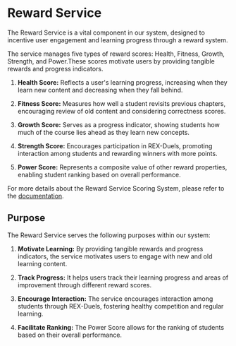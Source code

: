 # Reward Service

The Reward Service is a vital component in our system, designed to incentive user engagement and learning progress through a reward system. 

The service manages five types of reward scores: Health, Fitness, Growth, Strength, and Power.These scores motivate users by providing tangible rewards and progress indicators.

1. **Health Score:** Reflects a user's learning progress, increasing when they learn new content and decreasing when they fall behind.

2. **Fitness Score:** Measures how well a student revisits previous chapters, encouraging review of old content and considering correctness scores.

3. **Growth Score:** Serves as a progress indicator, showing students how much of the course lies ahead as they learn new concepts.

4. **Strength Score:** Encourages participation in REX-Duels, promoting interaction among students and rewarding winners with more points.

5. **Power Score:** Represents a composite value of other reward properties, enabling student ranking based on overall performance.

For more details about the Reward Service Scoring System, please refer to the [documentation](https://gits-enpro.readthedocs.io/en/latest/dev-manuals/gamification/Scoring%20System.html).

## Purpose

The Reward Service serves the following purposes within our system:

1. **Motivate Learning:** By providing tangible rewards and progress indicators, the service motivates users to engage with new and old learning content.

2. **Track Progress:** It helps users track their learning progress and areas of improvement through different reward scores.

3. **Encourage Interaction:** The service encourages interaction among students through REX-Duels, fostering healthy competition and regular learning.

4. **Facilitate Ranking:** The Power Score allows for the ranking of students based on their overall performance.

